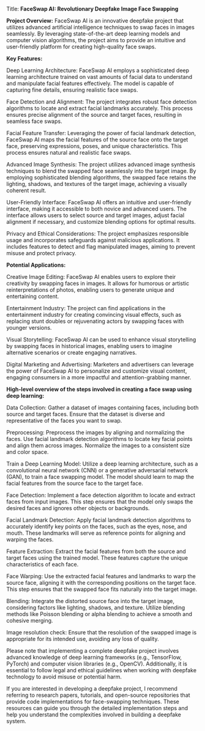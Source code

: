 Title: **FaceSwap AI: Revolutionary Deepfake Image Face Swapping**

**Project Overview:**
FaceSwap AI is an innovative deepfake project that utilizes advanced artificial intelligence techniques to swap faces in images seamlessly. By leveraging state-of-the-art deep learning models and computer vision algorithms, the project aims to provide an intuitive and user-friendly platform for creating high-quality face swaps.

**Key Features:**

Deep Learning Architecture:
FaceSwap AI employs a sophisticated deep learning architecture trained on vast amounts of facial data to understand and manipulate facial features effectively. The model is capable of capturing fine details, ensuring realistic face swaps.

Face Detection and Alignment:
The project integrates robust face detection algorithms to locate and extract facial landmarks accurately. This process ensures precise alignment of the source and target faces, resulting in seamless face swaps.

Facial Feature Transfer:
Leveraging the power of facial landmark detection, FaceSwap AI maps the facial features of the source face onto the target face, preserving expressions, poses, and unique characteristics. This process ensures natural and realistic face swaps.

Advanced Image Synthesis:
The project utilizes advanced image synthesis techniques to blend the swapped face seamlessly into the target image. By employing sophisticated blending algorithms, the swapped face retains the lighting, shadows, and textures of the target image, achieving a visually coherent result.

User-Friendly Interface:
FaceSwap AI offers an intuitive and user-friendly interface, making it accessible to both novice and advanced users. The interface allows users to select source and target images, adjust facial alignment if necessary, and customize blending options for optimal results.

Privacy and Ethical Considerations:
The project emphasizes responsible usage and incorporates safeguards against malicious applications. It includes features to detect and flag manipulated images, aiming to prevent misuse and protect privacy.

**Potential Applications:**

Creative Image Editing:
FaceSwap AI enables users to explore their creativity by swapping faces in images. It allows for humorous or artistic reinterpretations of photos, enabling users to generate unique and entertaining content.

Entertainment Industry:
The project can find applications in the entertainment industry for creating convincing visual effects, such as replacing stunt doubles or rejuvenating actors by swapping faces with younger versions.

Visual Storytelling:
FaceSwap AI can be used to enhance visual storytelling by swapping faces in historical images, enabling users to imagine alternative scenarios or create engaging narratives.

Digital Marketing and Advertising:
Marketers and advertisers can leverage the power of FaceSwap AI to personalize and customize visual content, engaging consumers in a more impactful and attention-grabbing manner.


**High-level overview of the steps involved in creating a face swap using deep learning:**

Data Collection:
Gather a dataset of images containing faces, including both source and target faces. Ensure that the dataset is diverse and representative of the faces you want to swap.

Preprocessing:
Preprocess the images by aligning and normalizing the faces. Use facial landmark detection algorithms to locate key facial points and align them across images. Normalize the images to a consistent size and color space.

Train a Deep Learning Model:
Utilize a deep learning architecture, such as a convolutional neural network (CNN) or a generative adversarial network (GAN), to train a face swapping model. The model should learn to map the facial features from the source face to the target face.

Face Detection:
Implement a face detection algorithm to locate and extract faces from input images. This step ensures that the model only swaps the desired faces and ignores other objects or backgrounds.

Facial Landmark Detection:
Apply facial landmark detection algorithms to accurately identify key points on the faces, such as the eyes, nose, and mouth. These landmarks will serve as reference points for aligning and warping the faces.

Feature Extraction:
Extract the facial features from both the source and target faces using the trained model. These features capture the unique characteristics of each face.

Face Warping:
Use the extracted facial features and landmarks to warp the source face, aligning it with the corresponding positions on the target face. This step ensures that the swapped face fits naturally into the target image.

Blending:
Integrate the distorted source face into the target image, considering factors like lighting, shadows, and texture. Utilize blending methods like Poisson blending or alpha blending to achieve a smooth and cohesive merging.

Image resolution check: 
Ensure that the resolution of the swapped image is appropriate for its intended use, avoiding any loss of quality.

Please note that implementing a complete deepfake project involves advanced knowledge of deep learning frameworks (e.g., TensorFlow, PyTorch) and computer vision libraries (e.g., OpenCV). Additionally, it is essential to follow legal and ethical guidelines when working with deepfake technology to avoid misuse or potential harm.

If you are interested in developing a deepfake project, I recommend referring to research papers, tutorials, and open-source repositories that provide code implementations for face-swapping techniques. These resources can guide you through the detailed implementation steps and help you understand the complexities involved in building a deepfake system.

